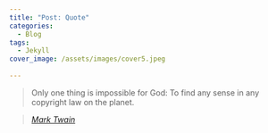 ```yaml
---
title: "Post: Quote"
categories:
  - Blog
tags:
  - Jekyll
cover_image: /assets/images/cover5.jpeg
  
---
```


> Only one thing is impossible for God: To find any sense in any copyright law on the planet.
  
> <cite><a href="http://www.brainyquote.com/quotes/quotes/m/marktwain163473.html">Mark Twain</a></cite>